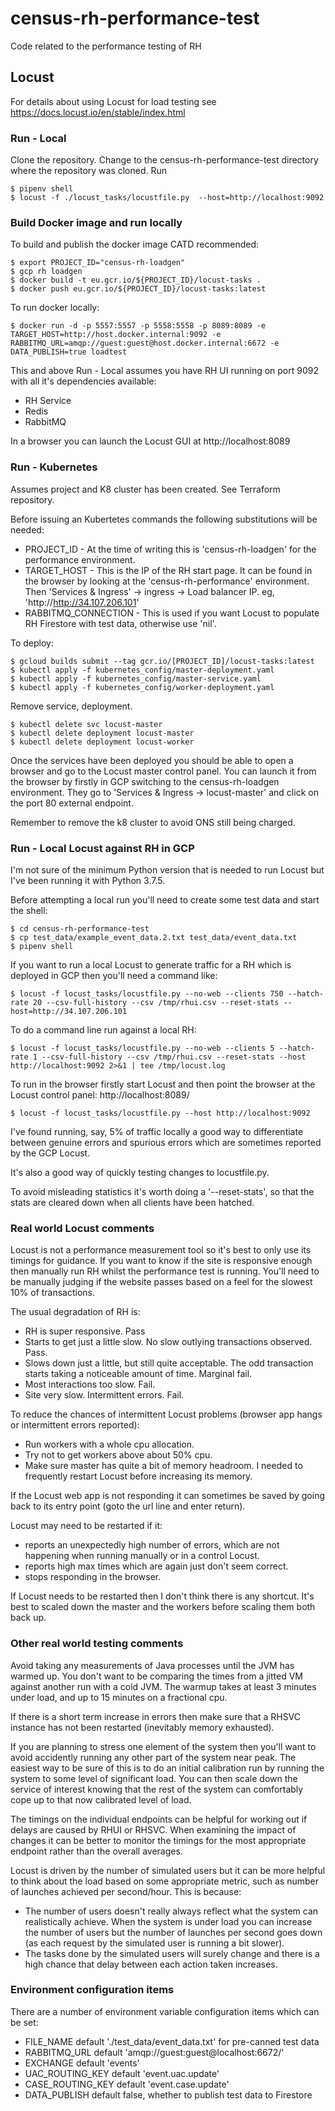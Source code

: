 # census-rh-performance-test

Code related to the performance testing of RH

## Locust

For details about using Locust for load testing see https://docs.locust.io/en/stable/index.html


### Run - Local

Clone the repository. Change to the census-rh-performance-test directory where the repository was cloned. Run

    $ pipenv shell
    $ locust -f ./locust_tasks/locustfile.py  --host=http://localhost:9092

### Build Docker image and run locally 

To build and publish the docker image CATD recommended:

    $ export PROJECT_ID="census-rh-loadgen"
    $ gcp rh loadgen
    $ docker build -t eu.gcr.io/${PROJECT_ID}/locust-tasks .
    $ docker push eu.gcr.io/${PROJECT_ID}/locust-tasks:latest
    
To run docker locally:

    $ docker run -d -p 5557:5557 -p 5558:5558 -p 8089:8089 -e TARGET_HOST=http://host.docker.internal:9092 -e RABBITMQ_URL=amqp://guest:guest@host.docker.internal:6672 -e DATA_PUBLISH=true loadtest

This and above Run - Local assumes you have RH UI running on port 9092 with all it's dependencies available:
* RH Service
* Redis
* RabbitMQ

In a browser you can launch the Locust GUI at http://localhost:8089


### Run - Kubernetes
Assumes project and K8 cluster has been created. See Terraform repository.

Before issuing an Kubertetes commands the following substitutions will be needed:
* PROJECT\_ID - At the time of writing this is 'census-rh-loadgen' for the performance environment.
* TARGET\_HOST - This is the IP of the RH start page. It can be found in the browser by looking at the 'census-rh-performance' environment. Then 'Services & Ingress' -> ingress -> Load balancer IP. eg, 'http://http://34.107.206.101'
* RABBITMQ\_CONNECTION - This is used if you want Locust to populate RH Firestore with test data, otherwise use 'nil'.

To deploy:

    $ gcloud builds submit --tag gcr.io/[PROJECT_ID]/locust-tasks:latest
    $ kubectl apply -f kubernetes_config/master-deployment.yaml
    $ kubectl apply -f kubernetes_config/master-service.yaml
    $ kubectl apply -f kubernetes_config/worker-deployment.yaml

Remove service, deployment.

    $ kubectl delete svc locust-master
    $ kubectl delete deployment locust-master
    $ kubectl delete deployment locust-worker

Once the services have been deployed you should be able to open a browser and go to the Locust master control panel.
You can launch it from the browser by firstly in GCP switching to the census-rh-loadgen environment. They go to 'Services & Ingress -> locust-master' and click on the port 80 external endpoint.

Remember to remove the k8 cluster to avoid ONS still being charged.


### Run - Local Locust against RH in GCP

I'm not sure of the minimum Python version that is needed to run Locust but I've been running it with Python 3.7.5.

Before attempting a local run you'll need to create some test data and start the shell:

	$ cd census-rh-performance-test
	$ cp test_data/example_event_data.2.txt test_data/event_data.txt 
	$ pipenv shell

If you want to run a local Locust to generate traffic for a RH which is deployed in GCP then 
you'll need a command like:

    $ locust -f locust_tasks/locustfile.py --no-web --clients 750 --hatch-rate 20 --csv-full-history --csv /tmp/rhui.csv --reset-stats --host=http://34.107.206.101

To do a command line run against a local RH:
	
	$ locust -f locust_tasks/locustfile.py --no-web --clients 5 --hatch-rate 1 --csv-full-history --csv /tmp/rhui.csv --reset-stats --host http://localhost:9092 2>&1 | tee /tmp/locust.log

To run in the browser firstly start Locust and then point the browser at the Locust control panel: http://localhost:8089/

	$ locust -f locust_tasks/locustfile.py --host http://localhost:9092

I've found running, say, 5% of traffic locally a good way to differentiate between genuine errors and spurious errors which are sometimes reported by the GCP Locust.

It's also a good way of quickly testing changes to locustfile.py.

To avoid misleading statistics it's worth doing a '--reset-stats', so that the stats are cleared down when all clients have been hatched.

### Real world Locust comments

Locust is not a performance measurement tool so it's best to only use its timings for guidance. If you want
to know if the site is responsive enough then manually run RH whilst the performance test is running. You'll need 
to be manually judging if the website passes based on a feel for the slowest 10% of transactions.

The usual degradation of RH is:

* RH is super responsive. Pass
* Starts to get just a little slow. No slow outlying transactions observed. Pass.
* Slows down just a little, but still quite acceptable. The odd transaction starts taking a noticeable amount of time. Marginal fail.
* Most interactions too slow. Fail. 
* Site very slow. Intermittent errors. Fail.

To reduce the chances of intermittent Locust problems (browser app hangs or intermittent 
errors reported):

* Run workers with a whole cpu allocation.
* Try not to get workers above about 50% cpu.
* Make sure master has quite a bit of memory headroom. I needed to frequently restart 
Locust before increasing its memory.

If the Locust web app is not responding it can sometimes be saved by going back to its 
entry point (goto the url line and enter return).

Locust may need to be restarted if it:
* reports an unexpectedly high number of errors, which are not happening when running manually or in a control Locust.
* reports high max times which are again just don't seem correct.
* stops responding in the browser.

If Locust needs to be restarted then I don't think there is any shortcut. It's best to 
scaled down the master and the workers before scaling them both back up.


### Other real world testing comments

Avoid taking any measurements of Java processes until the JVM has warmed up. You don't want
to be comparing the times from a jitted VM against another run with a cold JVM. The warmup
takes at least 3 minutes under load, and up to 15 minutes on a fractional cpu.

If there is a short term increase in errors then make sure that a RHSVC instance has not been
restarted (inevitably memory exhausted).

If you are planning to stress one element of the system then you'll want to avoid accidently
running any other part of the system near peak. The easiest way to be sure of this is to do 
an initial calibration run by running the system to some level of significant load. You can
then scale down the service of interest knowing that the rest of the system can comfortably
cope up to that now calibrated level of load.

The timings on the individual endpoints can be helpful for working out if delays are caused 
by RHUI or RHSVC. When examining the impact of changes it can be better to monitor the timings
for the most appropriate endpoint rather than the overall averages.

Locust is driven by the number of simulated users but it can be more helpful to think about the
load based on some appropriate metric, such as number of launches achieved per second/hour. This is 
because: 

* The number of users doesn't really always reflect what the system can realistically achieve. When
the system is under load you can increase the number of users but the number of launches per second 
goes down (as each request by the simulated user is running a bit slower).
* The tasks done by the simulated users will surely change and there is a high chance that delay
between each action taken increases.


### Environment configuration items

There are a number of environment variable configuration items which can be set:

* FILE\_NAME default './test\_data/event\_data.txt' for pre-canned test data
* RABBITMQ\_URL default 'amqp://guest:guest@localhost:6672/'
* EXCHANGE default 'events'
* UAC\_ROUTING\_KEY default 'event.uac.update'
* CASE\_ROUTING\_KEY default 'event.case.update'
* DATA\_PUBLISH default false, whether to publish test data to Firestore


